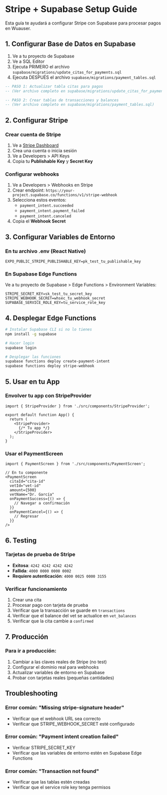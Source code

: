 # Stripe + Supabase Setup Guide

Esta guía te ayudará a configurar Stripe con Supabase para procesar pagos en Wuauser.

## 1. Configurar Base de Datos en Supabase

1. Ve a tu proyecto de Supabase
2. Ve a SQL Editor
3. Ejecuta PRIMERO el archivo `supabase/migrations/update_citas_for_payments.sql`
4. Ejecuta DESPUÉS el archivo `supabase/migrations/payment_tables.sql`

```sql
-- PASO 1: Actualizar tabla citas para pagos
-- (Ver archivo completo en supabase/migrations/update_citas_for_payments.sql)

-- PASO 2: Crear tablas de transacciones y balances
-- (Ver archivo completo en supabase/migrations/payment_tables.sql)
```

## 2. Configurar Stripe

### Crear cuenta de Stripe
1. Ve a [Stripe Dashboard](https://dashboard.stripe.com/)
2. Crea una cuenta o inicia sesión
3. Ve a Developers > API Keys
4. Copia tu **Publishable Key** y **Secret Key**

### Configurar webhooks
1. Ve a Developers > Webhooks en Stripe
2. Crear endpoint: `https://your-project.supabase.co/functions/v1/stripe-webhook`
3. Selecciona estos eventos:
   - `payment_intent.succeeded`
   - `payment_intent.payment_failed`
   - `payment_intent.canceled`
4. Copia el **Webhook Secret**

## 3. Configurar Variables de Entorno

### En tu archivo .env (React Native)
```env
EXPO_PUBLIC_STRIPE_PUBLISHABLE_KEY=pk_test_tu_publishable_key
```

### En Supabase Edge Functions
Ve a tu proyecto de Supabase > Edge Functions > Environment Variables:

```env
STRIPE_SECRET_KEY=sk_test_tu_secret_key
STRIPE_WEBHOOK_SECRET=whsec_tu_webhook_secret
SUPABASE_SERVICE_ROLE_KEY=tu_service_role_key
```

## 4. Desplegar Edge Functions

```bash
# Instalar Supabase CLI si no lo tienes
npm install -g supabase

# Hacer login
supabase login

# Desplegar las funciones
supabase functions deploy create-payment-intent
supabase functions deploy stripe-webhook
```

## 5. Usar en tu App

### Envolver tu app con StripeProvider
```tsx
import { StripeProvider } from './src/components/StripeProvider';

export default function App() {
  return (
    <StripeProvider>
      {/* Tu app */}
    </StripeProvider>
  );
}
```

### Usar el PaymentScreen
```tsx
import { PaymentScreen } from './src/components/PaymentScreen';

// En tu componente
<PaymentScreen
  citaId="cita-id"
  vetId="vet-id"
  amount={500}
  vetName="Dr. García"
  onPaymentSuccess={() => {
    // Navegar a confirmación
  }}
  onPaymentCancel={() => {
    // Regresar
  }}
/>
```

## 6. Testing

### Tarjetas de prueba de Stripe
- **Exitosa**: `4242 4242 4242 4242`
- **Fallida**: `4000 0000 0000 0002`
- **Requiere autenticación**: `4000 0025 0000 3155`

### Verificar funcionamiento
1. Crear una cita
2. Procesar pago con tarjeta de prueba
3. Verificar que la transacción se guarde en `transactions`
4. Verificar que el balance del vet se actualice en `vet_balances`
5. Verificar que la cita cambie a `confirmed`

## 7. Producción

### Para ir a producción:
1. Cambiar a las claves reales de Stripe (no test)
2. Configurar el dominio real para webhooks
3. Actualizar variables de entorno en Supabase
4. Probar con tarjetas reales (pequeñas cantidades)

## Troubleshooting

### Error común: "Missing stripe-signature header"
- Verificar que el webhook URL sea correcto
- Verificar que STRIPE_WEBHOOK_SECRET esté configurado

### Error común: "Payment intent creation failed"
- Verificar STRIPE_SECRET_KEY
- Verificar que las variables de entorno estén en Supabase Edge Functions

### Error común: "Transaction not found"
- Verificar que las tablas estén creadas
- Verificar que el service role key tenga permisos